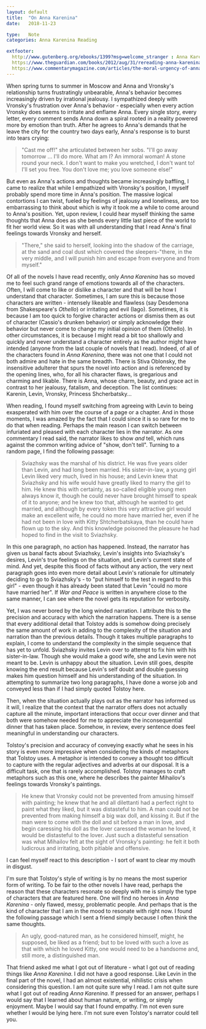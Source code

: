 ```yaml
---
layout: default
title:  "On Anna Karenina"
date:   2018-11-23

type:   Note
categories: Anna Karenina Reading

extfooter:
  http://www.gutenberg.org/ebooks/1399?msg=welcome_stranger : Anna Karenina [Gutenberg Project]
  https://www.theguardian.com/books/2012/aug/31/rereading-anna-karenina-james-meek : James Meek on _Anna Karenina_
  https://www.commentarymagazine.com/articles/the-moral-urgency-of-anna-karenina/ : Commentary Magazine
---
```


When spring turns to summer in Moscow and Anna and Vronsky's relationship turns frustratingly unbearable, Anna's behavior becomes increasingly driven by irrational jealousy. I sympathized deeply with Vronsky's frustration over Anna's behavior - especially when every action Vronsky does seems to irritate and enflame Anna. Every single story, every letter, every comment sends Anna down a spiral rooted in a reality powered more by emotion than truth. After he agrees to Anna's demands that he leave the city for the country two days early, Anna's response is to burst into tears crying:

> "Cast me off!" she articulated between her sobs. "I'll go away tomorrow ... I'll do more. What am I? An immoral woman! A stone round your neck. I don't want to make you wretched, I don't want to! I'll set you free. You don't love me; you love someone else!"

But even as Anna's actions and thoughts became increasingly baffling, I came to realize that while I empathized with Vronsky's position, I myself probably spend more time in Anna's position. The massive logical contortions I can twist, fueled by feelings of jealousy and loneliness, are too embarrassing to think about which is why it took me a while to come around to Anna's position. Yet, upon review, I could hear myself thinking the same thoughts that Anna does as she bends every little last piece of the world to fit her world view. So it was with all understanding that I read Anna's final feelings towards Vronsky and herself.

> "There," she said to herself, looking into the shadow of the carriage, at the sand and coal dust which covered the sleepers-"there, in the very middle, and I will punish him and escape from everyone and from myself." 

Of all of the novels I have read recently, only _Anna Karenina_ has so moved me to feel such grand range of emotions towards all of the characters. Often, I will come to like or dislike a character and that will be how I understand that character. Sometimes, I am sure this is because those characters are written - intensely likeable and flawless (say Desdemona from Shakespeare's _Othello_) or irritating and evil (Iago). Sometimes, it is because I am too quick to forgive character actions or dismiss them as out of character (Cassio's drunken behavior) or simply acknowledge their behavior but never come to change my initial opinion of them (Othello). In other circumstances, it is because I might read a bit too shallowly and quickly and never understand a character entirely as the author might have intended (anyone from the last couple of novels that I read). Indeed, of all of the characters found in _Anna Karenina_, there was not one that I could not both admire and hate in the same breadth. There is Stiva Oblonsky, the insensitive adulterer that spurs the novel into action and is referenced by the opening lines, who, for all his character flaws, is gregarious and charming and likable. There is Anna, whose charm, beauty, and grace act in contrast to her jealousy, fatalism, and deception. The list continues: Karenin, Levin, Vronsky, Princess Shcherbatsky... 

When reading, I found myself switching from agreeing with Levin to being exasperated with him over the course of a page or a chapter. And in those moments, I was amazed by the fact that I could since it is so rare for me to do that when reading. Perhaps the main reason I can switch between infuriated and pleased with each character lies in the narrator. As one commentary I read said, the narrator likes to show _and_ tell, which runs against the common writing advice of "show, don't tell". Turning to a random page, I find the following passage:

> Sviazhsky was the marshal of his district. He was five years older than Levin, and had long been married. His sister-in-law, a young girl Levin liked very much, lived in his house; and Levin knew that Sviazhsky and his wife would have greatly liked to marry the girl to him. He knew this with certainty, as so-called eligible young men always know it, though he could never have brought himself to speak of it to anyone; and he knew too that, although he wanted to get married, and although by every token this very attractive girl would make an excellent wife, he could no more have married her, even if he had not been in love with Kitty Shtcherbatskaya, than he could have flown up to the sky. And this knowledge poisoned the pleasure he had hoped to find in the visit to Sviazhsky. 

In this one paragraph, no action has happened. Instead, the narrator has given us banal facts about Sviazhsky, Levin's insights into Sviazhsky's desires, Levin's true feelings on the situation, and Levin's current state of mind. And yet, despite this flood of facts without any action, the very next paragraph goes into even more detail about Levin's rationale for ultimately deciding to go to Sviazhsky's - to "put himself to the test in regard to this girl" - even though it has already been stated that Levin "could no more have married her". If _War and Peace_ is written in anywhere close to the same manner, I can see where the novel gets its reputation for verbosity. 

Yet, I was never bored by the long winded narration. I attribute this to the precision and accuracy with which the narration happens. There is a sense that every additional detail that Tolstoy adds is somehow doing precisely the same amount of work in adding to the complexity of the situation and narration than the previous details. Though it takes multiple paragraphs to explain, I come to understand the complexity in the simple sequence that has yet to unfold. Sviazhsky invites Levin over to attempt to fix him with his sister-in-law. Though she would make a good wife, she and Levin were not meant to be. Levin is unhappy about the situation. Levin still goes, despite knowing the end result because Levin's self doubt and double guessing makes him question himself and his understanding of the situation. In attempting to summarize two long paragraphs, I have done a worse job and conveyed less than if I had simply quoted Tolstoy here. 

Then, when the situation actually plays out as the narrator has informed us it will, I realize that the context that the narrator offers does not actually capture all the minute, important interactions that occur over dinner and that both were somehow needed for me to appreciate the inconsequential dinner that has taken place. Somehow, in review, every sentence does feel meaningful in understanding our characters. 

Tolstoy's precision and accuracy of conveying exactly what he sees in his story is even more impressive when considering the kinds of metaphors that Tolstoy uses. A metaphor is intended to convey a thought too difficult to capture with the regular adjectives and adverbs at our disposal. It is a difficult task, one that is rarely accomplished. Tolstoy manages to craft metaphors such as this one, where he describes the painter Mihailov's feelings towards Vronsky's paintings. 

> He knew that Vronsky could not be prevented from amusing himself with painting; he knew that he and all dilettanti had a perfect right to paint what they liked, but it was distasteful to him. A man could not be prevented from making himself a big wax doll, and kissing it. But if the man were to come with the doll and sit before a man in love, and begin caressing his doll as the lover caressed the woman he loved, it would be distasteful to the lover. Just such a distasteful sensation was what Mihailov felt at the sight of Vronsky's painting: he felt it both ludicrous and irritating, both pitiable and offensive. 

I can feel myself react to this description - I sort of want to clear my mouth in disgust. 

I'm sure that Tolstoy's style of writing is by no means the most superior form of writing. To be fair to the other novels I have read, perhaps the reason that these characters resonate so deeply with me is simply the type of characters that are featured here. One will find no heroes in _Anna Karenina_ - only flawed, messy, problematic people. And perhaps that is the kind of character that I am in the mood to resonate with right now. I found the following passage which I sent a friend simply because I often think the same thoughts.

> An ugly, good-natured man, as he considered himself, might, he supposed, be liked as a friend; but to be loved with such a love as that with which he loved Kitty, one would need to be a handsome and, still more, a distinguished man.

That friend asked me what I got out of literature - what I got out of reading things like _Anna Karenina_. I did not have a good response. Like Levin in the final part of the novel, I had an almost existential, nihilistic crisis when considering this question. I am not quite sure why I read. I am not quite sure what I got out of reading _Anna Karenina_. If pressed for an answer, perhaps I would say that I learned about human nature, or writing, or simply enjoyment. Maybe I would say that I found empathy. I'm not even sure whether I would be lying here. I'm not sure even Tolstoy's narrator could tell you. 

